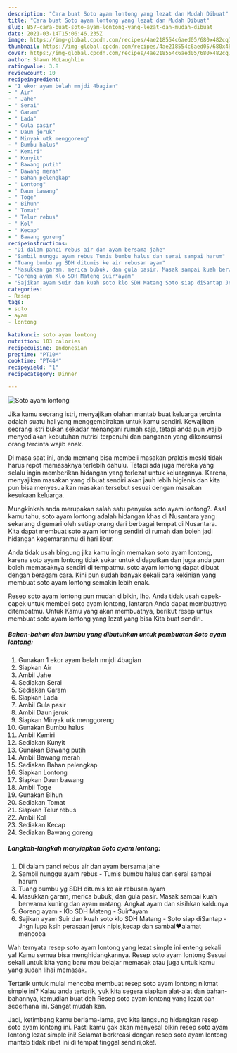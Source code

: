 ```yaml
---
description: "Cara buat Soto ayam lontong yang lezat dan Mudah Dibuat"
title: "Cara buat Soto ayam lontong yang lezat dan Mudah Dibuat"
slug: 857-cara-buat-soto-ayam-lontong-yang-lezat-dan-mudah-dibuat
date: 2021-03-14T15:06:46.235Z
image: https://img-global.cpcdn.com/recipes/4ae218554c6aed05/680x482cq70/soto-ayam-lontong-foto-resep-utama.jpg
thumbnail: https://img-global.cpcdn.com/recipes/4ae218554c6aed05/680x482cq70/soto-ayam-lontong-foto-resep-utama.jpg
cover: https://img-global.cpcdn.com/recipes/4ae218554c6aed05/680x482cq70/soto-ayam-lontong-foto-resep-utama.jpg
author: Shawn McLaughlin
ratingvalue: 3.8
reviewcount: 10
recipeingredient:
- "1 ekor ayam belah mnjdi 4bagian"
- " Air"
- " Jahe"
- " Serai"
- " Garam"
- " Lada"
- " Gula pasir"
- " Daun jeruk"
- " Minyak utk menggoreng"
- " Bumbu halus"
- " Kemiri"
- " Kunyit"
- " Bawang putih"
- " Bawang merah"
- " Bahan pelengkap"
- " Lontong"
- " Daun bawang"
- " Toge"
- " Bihun"
- " Tomat"
- " Telur rebus"
- " Kol"
- " Kecap"
- " Bawang goreng"
recipeinstructions:
- "Di dalam panci rebus air dan ayam bersama jahe"
- "Sambil nunggu ayam rebus Tumis bumbu halus dan serai sampai harum"
- "Tuang bumbu yg SDH ditumis ke air rebusan ayam"
- "Masukkan garam, merica bubuk, dan gula pasir. Masak sampai kuah berwarna kuning dan ayam matang. Angkat ayam dan sisihkan kaldunya"
- "Goreng ayam Klo SDH Mateng Suir*ayam"
- "Sajikan ayam Suir dan kuah soto klo SDH Matang Soto siap diSantap Jngn lupa ksih perasaan jeruk nipis,kecap dan sambal❤️alamat mencoba"
categories:
- Resep
tags:
- soto
- ayam
- lontong

katakunci: soto ayam lontong 
nutrition: 103 calories
recipecuisine: Indonesian
preptime: "PT10M"
cooktime: "PT44M"
recipeyield: "1"
recipecategory: Dinner

---
```



![Soto ayam lontong](https://img-global.cpcdn.com/recipes/4ae218554c6aed05/680x482cq70/soto-ayam-lontong-foto-resep-utama.jpg)

Jika kamu seorang istri, menyajikan olahan mantab buat keluarga tercinta adalah suatu hal yang menggembirakan untuk kamu sendiri. Kewajiban seorang istri bukan sekadar menangani rumah saja, tetapi anda pun wajib menyediakan kebutuhan nutrisi terpenuhi dan panganan yang dikonsumsi orang tercinta wajib enak.

Di masa  saat ini, anda memang bisa membeli masakan praktis meski tidak harus repot memasaknya terlebih dahulu. Tetapi ada juga mereka yang selalu ingin memberikan hidangan yang terlezat untuk keluarganya. Karena, menyajikan masakan yang dibuat sendiri akan jauh lebih higienis dan kita pun bisa menyesuaikan masakan tersebut sesuai dengan masakan kesukaan keluarga. 



Mungkinkah anda merupakan salah satu penyuka soto ayam lontong?. Asal kamu tahu, soto ayam lontong adalah hidangan khas di Nusantara yang sekarang digemari oleh setiap orang dari berbagai tempat di Nusantara. Kita dapat membuat soto ayam lontong sendiri di rumah dan boleh jadi hidangan kegemaranmu di hari libur.

Anda tidak usah bingung jika kamu ingin memakan soto ayam lontong, karena soto ayam lontong tidak sukar untuk didapatkan dan juga anda pun boleh memasaknya sendiri di tempatmu. soto ayam lontong dapat dibuat dengan beragam cara. Kini pun sudah banyak sekali cara kekinian yang membuat soto ayam lontong semakin lebih enak.

Resep soto ayam lontong pun mudah dibikin, lho. Anda tidak usah capek-capek untuk membeli soto ayam lontong, lantaran Anda dapat membuatnya ditempatmu. Untuk Kamu yang akan membuatnya, berikut resep untuk membuat soto ayam lontong yang lezat yang bisa Kita buat sendiri.

<!--inarticleads1-->

##### Bahan-bahan dan bumbu yang dibutuhkan untuk pembuatan Soto ayam lontong:

1. Gunakan 1 ekor ayam belah mnjdi 4bagian
1. Siapkan  Air
1. Ambil  Jahe
1. Sediakan  Serai
1. Sediakan  Garam
1. Siapkan  Lada
1. Ambil  Gula pasir
1. Ambil  Daun jeruk
1. Siapkan  Minyak utk menggoreng
1. Gunakan  Bumbu halus
1. Ambil  Kemiri
1. Sediakan  Kunyit
1. Gunakan  Bawang putih
1. Ambil  Bawang merah
1. Sediakan  Bahan pelengkap
1. Siapkan  Lontong
1. Siapkan  Daun bawang
1. Ambil  Toge
1. Gunakan  Bihun
1. Sediakan  Tomat
1. Siapkan  Telur rebus
1. Ambil  Kol
1. Sediakan  Kecap
1. Sediakan  Bawang goreng




<!--inarticleads2-->

##### Langkah-langkah menyiapkan Soto ayam lontong:

1. Di dalam panci rebus air dan ayam bersama jahe
1. Sambil nunggu ayam rebus - Tumis bumbu halus dan serai sampai harum
1. Tuang bumbu yg SDH ditumis ke air rebusan ayam
1. Masukkan garam, merica bubuk, dan gula pasir. Masak sampai kuah berwarna kuning dan ayam matang. Angkat ayam dan sisihkan kaldunya
1. Goreng ayam - Klo SDH Mateng - Suir*ayam
1. Sajikan ayam Suir dan kuah soto klo SDH Matang - Soto siap diSantap - Jngn lupa ksih perasaan jeruk nipis,kecap dan sambal❤️alamat mencoba




Wah ternyata resep soto ayam lontong yang lezat simple ini enteng sekali ya! Kamu semua bisa menghidangkannya. Resep soto ayam lontong Sesuai sekali untuk kita yang baru mau belajar memasak atau juga untuk kamu yang sudah lihai memasak.

Tertarik untuk mulai mencoba membuat resep soto ayam lontong nikmat simple ini? Kalau anda tertarik, yuk kita segera siapkan alat-alat dan bahan-bahannya, kemudian buat deh Resep soto ayam lontong yang lezat dan sederhana ini. Sangat mudah kan. 

Jadi, ketimbang kamu berlama-lama, ayo kita langsung hidangkan resep soto ayam lontong ini. Pasti kamu gak akan menyesal bikin resep soto ayam lontong lezat simple ini! Selamat berkreasi dengan resep soto ayam lontong mantab tidak ribet ini di tempat tinggal sendiri,oke!.

